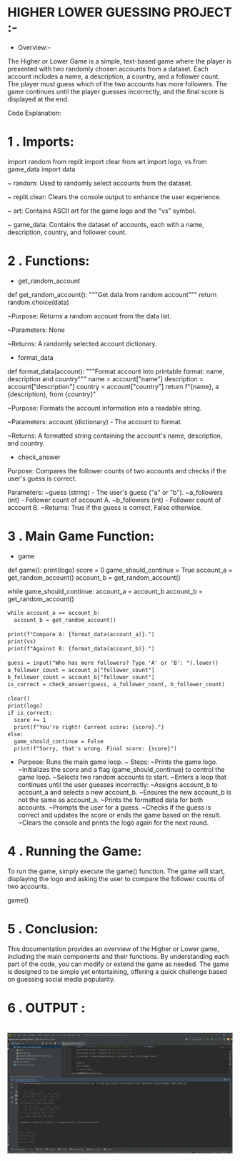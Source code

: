 # HIGHER LOWER GUESSING PROJECT :-

 - Overview:-

The Higher or Lower Game is a simple, text-based game where the player is presented with two randomly chosen accounts from a dataset. Each account includes a name, a description, a country, and a follower count. The player must guess which of the two accounts has more followers. The game continues until the player guesses incorrectly, and the final score is displayed at the end.

Code Explanation:

# 1 . Imports:
 
import random
from replit import clear
from art import logo, vs
from game_data import data

~ random: Used to randomly select accounts from the dataset.

~ replit.clear: Clears the console output to enhance the user experience.

~ art: Contains ASCII art for the game logo and the "vs" symbol.

~ game_data: Contains the dataset of accounts, each with a name, description, country, and follower count.

# 2 . Functions:

- get_random_account 

def get_random_account():
  """Get data from random account"""
  return random.choice(data)

~Purpose: Returns a random account from the data list.

~Parameters: None

~Returns: A randomly selected account dictionary.

- format_data

def format_data(account):
  """Format account into printable format: name, description and country"""
  name = account["name"]
  description = account["description"]
  country = account["country"]
  return f"{name}, a {description}, from {country}"

~Purpose: Formats the account information into a readable string.

~Parameters: account (dictionary) - The account to format.

~Returns: A formatted string containing the account's name, description, and country.

- check_answer

Purpose: Compares the follower counts of two accounts and checks if the user's guess is correct. 
  
  Parameters:
  ~guess (string) - The user's guess ("a" or "b").
  ~a_followers (int) - Follower count of account A.
  ~b_followers (int) - Follower count of account B.
  ~Returns: True if the guess is correct, False otherwise.

# 3 . Main Game Function:

- game

def game():
  print(logo)
  score = 0
  game_should_continue = True
  account_a = get_random_account()
  account_b = get_random_account()

  while game_should_continue:
    account_a = account_b
    account_b = get_random_account()

    while account_a == account_b:
      account_b = get_random_account()

    print(f"Compare A: {format_data(account_a)}.")
    print(vs)
    print(f"Against B: {format_data(account_b)}.")
    
    guess = input("Who has more followers? Type 'A' or 'B': ").lower()
    a_follower_count = account_a["follower_count"]
    b_follower_count = account_b["follower_count"]
    is_correct = check_answer(guess, a_follower_count, b_follower_count)

    clear()
    print(logo)
    if is_correct:
      score += 1
      print(f"You're right! Current score: {score}.")
    else:
      game_should_continue = False
      print(f"Sorry, that's wrong. Final score: {score}")

- Purpose: Runs the main game loop.
~ Steps:
  ~Prints the game logo.
  ~Initializes the score and a flag (game_should_continue) to control the game loop.
  ~Selects two random accounts to start.
  ~Enters a loop that continues until the user guesses incorrectly:
  ~Assigns account_b to account_a and selects a new account_b.
  ~Ensures the new account_b is not the same as account_a.
  ~Prints the formatted data for both accounts.
  ~Prompts the user for a guess.
  ~Checks if the guess is correct and updates the score or ends the game based on the result.
  ~Clears the console and prints the logo again for the next round.

# 4 . Running the Game:

To run the game, simply execute the game() function. The game will start, displaying the logo and asking the user to compare the follower counts of two accounts.

game()

# 5 . Conclusion: 
This documentation provides an overview of the Higher or Lower game, including the main components and their functions. By understanding each part of the code, you can modify or extend the game as needed. The game is designed to be simple yet entertaining, offering a quick challenge based on guessing social media popularity.

# 6 . OUTPUT :

<h1 align="center">
 <a href="https://google.com">
    <img src="./output.png">
   
    
</h1>



